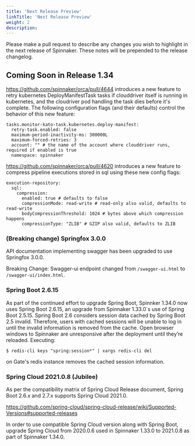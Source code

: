 ```yaml
---
title: 'Next Release Preview'
linkTitle: 'Next Release Preview'
weight: 2
description:
---
```


Please make a pull request to describe any changes you wish to highlight
in the next release of Spinnaker. These notes will be prepended to the release
changelog.

## Coming Soon in Release 1.34

https://github.com/spinnaker/orca/pull/4644 introduces a new feature to retry
kubernetes DeployManifestTask tasks if clouddriver itself is running in
kubernetes, and the cloudriver pod handling the task dies before it's complete.
The following configuration flags (and their defaults) control the behavior of
this new feature:
```
tasks.monitor-kato-task.kubernetes.deploy-manifest:
  retry-task.enabled: false
  maximum-period-inactivity-ms: 300000L
  maximum-forced-retries: 3
  account: "" # the name of the account where clouddriver runs, required if enabled is true
  namespace: spinnaker
```

https://github.com/spinnaker/orca/pull/4620 introduces a new feature to compress
pipeline executions stored in sql using these new config flags:

```
execution-repository:
  sql:
    compression:
      enabled: true # defaults to false
      compressionMode: read-write # read-only also valid, defaults to read-write
      bodyCompressionThreshold: 1024 # bytes above which compression happens
      compressionType: "ZLIB" # GZIP also valid, defaults to ZLIB
```

### (Breaking change) Springfox 3.0.0

API documentation implementing swagger has been upgraded to use Springfox 3.0.0.

Breaking Change:
Swagger-ui endpoint changed from `/swagger-ui.html` to `/swagger-ui/index.html`.


### Spring Boot 2.6.15

As part of the continued effort to upgrade Spring Boot, Spinnker 1.34.0 now uses Spring Boot 2.6.15, an upgrade from Spinnaker 1.33.0`s use of Spring Boot 2.5.15. Spring Boot 2.6 considers session data cached by Spring Boot 2.5 invalid.  Therefore, users with cached sessions will be unable to log in until the invalid information is removed from the cache. Open browser windows to Spinnaker are unresponsive after the deployment until they’re reloaded. Executing:

    $ redis-cli keys "spring:session*" | xargs redis-cli del

on Gate's redis instance removes the cached session information.


### Spring Cloud 2021.0.8 (Jubilee)

As per the compatibility matrix of Spring Cloud Release document, Spring Boot 2.6.x and 2.7.x supports Spring Cloud 2021.0.

https://github.com/spring-cloud/spring-cloud-release/wiki/Supported-Versions#supported-releases

In order to use compatible Spring Cloud version along with Spring Boot, upgrade Spring Cloud from 2020.0.6 used in Spinnaker 1.33.0 to 2021.0.8 as part of Spinnaker 1.34.0. 
